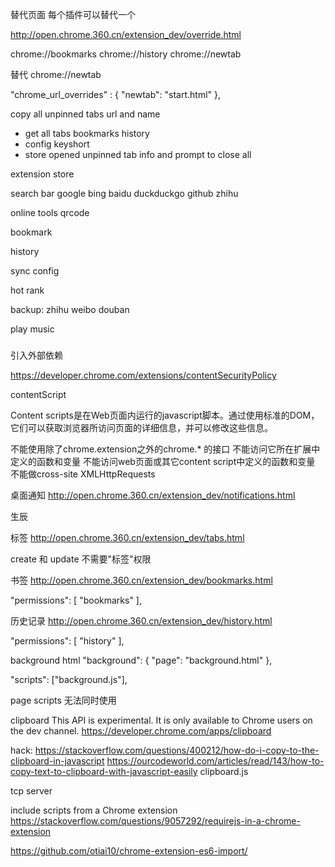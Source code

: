替代页面 每个插件可以替代一个

  http://open.chrome.360.cn/extension_dev/override.html

  chrome://bookmarks
  chrome://history
  chrome://newtab

  替代 chrome://newtab

  "chrome_url_overrides" : {
    "newtab": "start.html"
  },

copy all unpinned tabs url and name


- get all 
  tabs
  bookmarks
  history
- config keyshort
- store opened unpinned tab info and prompt to close all

extension store 

search bar
  google
  bing
  baidu
  duckduckgo
  github
  zhihu

online tools
  qrcode

bookmark

history

sync config

hot rank

backup: zhihu weibo douban

play music


###

引入外部依赖
  
  https://developer.chrome.com/extensions/contentSecurityPolicy

contentScript

  Content scripts是在Web页面内运行的javascript脚本。通过使用标准的DOM，它们可以获取浏览器所访问页面的详细信息，并可以修改这些信息。

  不能使用除了chrome.extension之外的chrome.* 的接口
  不能访问它所在扩展中定义的函数和变量
  不能访问web页面或其它content script中定义的函数和变量
  不能做cross-site XMLHttpRequests

桌面通知 http://open.chrome.360.cn/extension_dev/notifications.html

  生辰

标签 http://open.chrome.360.cn/extension_dev/tabs.html

  create 和 update 不需要"标签"权限

书签 http://open.chrome.360.cn/extension_dev/bookmarks.html

"permissions": [
  "bookmarks"
],

历史记录 http://open.chrome.360.cn/extension_dev/history.html

"permissions": [
  "history"
],

background html
"background": {
    "page": "background.html"
  },

  "scripts": ["background.js"],

  page scripts 无法同时使用

clipboard
  This API is experimental. It is only available to Chrome users on the dev channel.
  https://developer.chrome.com/apps/clipboard

  hack:
    https://stackoverflow.com/questions/400212/how-do-i-copy-to-the-clipboard-in-javascript
    https://ourcodeworld.com/articles/read/143/how-to-copy-text-to-clipboard-with-javascript-easily
    clipboard.js

tcp server

include scripts from a Chrome extension
https://stackoverflow.com/questions/9057292/requirejs-in-a-chrome-extension

https://github.com/otiai10/chrome-extension-es6-import/